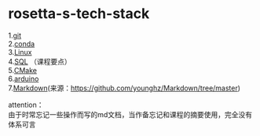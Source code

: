 # rosetta-s-tech-stack

1.[git](https://github.com/rosettarosettarosetta/rosetta-s-tech-stack/blob/main/git.md)  
2.[conda](https://github.com/rosettarosettarosetta/rosetta-s-tech-stack/blob/main/conda.md)    
3.[Linux](https://github.com/rosettarosettarosetta/rosetta-s-tech-stack/blob/main/Linux.md)  
4.[SQL](https://github.com/rosettarosettarosetta/rosetta-s-tech-stack/blob/main/SQL.md) （课程要点）   
5.[CMake](https://github.com/rosettarosettarosetta/rosetta-s-tech-stack/blob/main/CMake.md)  
6.[arduino](https://github.com/rosettarosettarosetta/rosetta-s-tech-stack/blob/main/arduino.md)  
7.[Markdown](https://github.com/rosettarosettarosetta/rosetta-s-tech-stack/blob/main/Markdown.md)(来源：https://github.com/younghz/Markdown/tree/master)
  
attention：    
由于时常忘记一些操作而写的md文档，当作备忘记和课程的摘要使用，完全没有体系可言    

